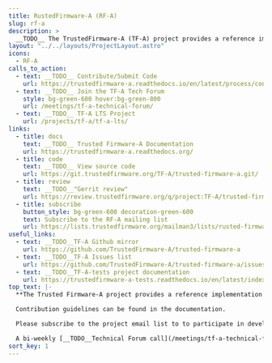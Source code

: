 ```yaml
---
title: RustedFirmware-A (RF-A)
slug: rf-a
description: >
  __TODO__ The TrustedFirmware-A (TF-A) project provides a reference implementation of secure world software for Armv7-A and Armv8-A class processors.
layout: "../../layouts/ProjectLayout.astro"
icons:
  - RF-A
calls_to_action:
  - text: __TODO__ Contribute/Submit Code
    url: https://trustedfirmware-a.readthedocs.io/en/latest/process/contributing.html
  - text: __TODO__ Join the TF-A Tech Forum
    style: bg-green-600 hover:bg-green-800
    url: /meetings/tf-a-technical-forum/
  - text: __TODO__ TF-A LTS Project
    url: /projects/tf-a/tf-a-lts/
links:
  - title: docs
    text: __TODO__ Trusted Firmware-A Documentation
    url: https://trustedfirmware-a.readthedocs.org/
  - title: code
    text: __TODO__ View source code
    url: https://git.trustedfirmware.org/TF-A/trusted-firmware-a.git/
  - title: review
    text: __TODO__"Gerrit review"
    url: https://review.trustedfirmware.org/q/project:TF-A/trusted-firmware-a
  - title: subscribe
    button_style: bg-green-600 decoration-green-600
    text: Subscribe to the RF-A mailing list
    url: https://lists.trustedfirmware.org/mailman3/lists/rusted-firmware-a.lists.trustedfirmware.org/
useful_links:
  - text: __TODO__TF-A Github mirror
    url: https://github.com/TrustedFirmware-A/trusted-firmware-a
  - text: __TODO__TF-A Issues list
    url: https://github.com/TrustedFirmware-A/trusted-firmware-a/issues
  - text: __TODO__TF-A-tests project documentation
    url: https://trustedfirmware-a-tests.readthedocs.io/en/latest/index.html
top_text: |-
  **The Trusted Firmware-A project provides a reference implementation of secure world software for Armv7-A and Armv8-A class processors.**

  Contribution guidelines can be found in the documentation.

  Please subscribe to the project email list to to participate in development discussions.

  A bi-weekly [__TODO__Technical Forum call](/meetings/tf-a-technical-forum/) is held to discuss technical subjects.
sort_key: 1
---
```

